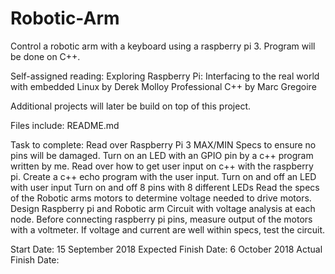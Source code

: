 # Robotic-Arm
Control a robotic arm with a keyboard using a raspberry pi 3. Program will be done on C++. 

Self-assigned reading: Exploring Raspberry Pi: Interfacing to the real world with embedded Linux by Derek Molloy 
                       Professional C++  by Marc Gregoire 

Additional projects will later be build on top of this project. 

Files include: README.md
               

Task to complete: Read over Raspberry Pi 3 MAX/MIN Specs to ensure no pins will be damaged.
                  Turn on an LED with an GPIO pin by a c++ program written by me.
                  Read over how to get user input on c++ with the raspberry pi.
                  Create a c++ echo program with the user input.
                  Turn on and off an LED with user input
                  Turn on and off 8 pins with 8 different LEDs
                  Read the specs of the Robotic arms motors to determine voltage needed to drive motors.
                  Design Raspberry pi and Robotic arm Circuit with voltage analysis at each node.
                  Before connecting raspberry pi pins, measure output of the motors with a voltmeter. 
                  If voltage and current are well within specs, test the circuit.
                  

Start Date:           15 September 2018
Expected Finish Date: 6 October 2018
Actual Finish Date: 
